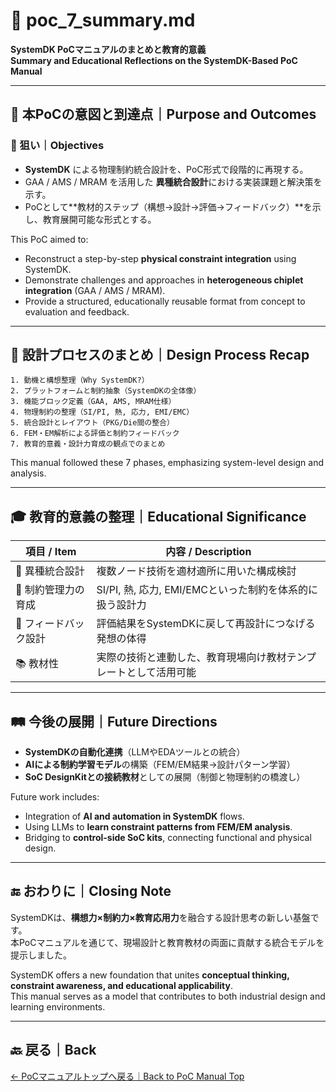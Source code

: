 # 🧾 poc_7_summary.md  
**SystemDK PoCマニュアルのまとめと教育的意義**  
**Summary and Educational Reflections on the SystemDK-Based PoC Manual**

---

## 🧭 本PoCの意図と到達点｜Purpose and Outcomes

### 🎯 狙い｜Objectives

- **SystemDK** による物理制約統合設計を、PoC形式で段階的に再現する。
- GAA / AMS / MRAM を活用した **異種統合設計**における実装課題と解決策を示す。
- PoCとして**教材的ステップ（構想→設計→評価→フィードバック）**を示し、教育展開可能な形式とする。

This PoC aimed to:
- Reconstruct a step-by-step **physical constraint integration** using SystemDK.
- Demonstrate challenges and approaches in **heterogeneous chiplet integration** (GAA / AMS / MRAM).
- Provide a structured, educationally reusable format from concept to evaluation and feedback.

---

## 🔄 設計プロセスのまとめ｜Design Process Recap

```text
1. 動機と構想整理（Why SystemDK?）
2. プラットフォームと制約抽象（SystemDKの全体像）
3. 機能ブロック定義（GAA, AMS, MRAM仕様）
4. 物理制約の整理（SI/PI, 熱, 応力, EMI/EMC）
5. 統合設計とレイアウト（PKG/Die間の整合）
6. FEM・EM解析による評価と制約フィードバック
7. 教育的意義・設計力育成の観点でのまとめ
```

This manual followed these 7 phases, emphasizing system-level design and analysis.

---

## 🎓 教育的意義の整理｜Educational Significance

| 項目 / Item | 内容 / Description |
|-------------|---------------------|
| 🧩 異種統合設計 | 複数ノード技術を適材適所に用いた構成検討 |
| 📐 制約管理力の育成 | SI/PI, 熱, 応力, EMI/EMCといった制約を体系的に扱う設計力 |
| 🔁 フィードバック設計 | 評価結果をSystemDKに戻して再設計につなげる発想の体得 |
| 📚 教材性 | 実際の技術と連動した、教育現場向け教材テンプレートとして活用可能 |

---

## 🛤️ 今後の展開｜Future Directions

- **SystemDKの自動化連携**（LLMやEDAツールとの統合）
- **AIによる制約学習モデル**の構築（FEM/EM結果→設計パターン学習）
- **SoC DesignKitとの接続教材**としての展開（制御と物理制約の橋渡し）

Future work includes:
- Integration of **AI and automation in SystemDK** flows.
- Using LLMs to **learn constraint patterns from FEM/EM analysis**.
- Bridging to **control-side SoC kits**, connecting functional and physical design.

---

## 🔚 おわりに｜Closing Note

SystemDKは、**構想力×制約力×教育応用力**を融合する設計思考の新しい基盤です。  
本PoCマニュアルを通じて、現場設計と教育教材の両面に貢献する統合モデルを提示しました。

SystemDK offers a new foundation that unites **conceptual thinking, constraint awareness, and educational applicability**.  
This manual serves as a model that contributes to both industrial design and learning environments.

---

## 🔙 戻る｜Back

[← PoCマニュアルトップへ戻る｜Back to PoC Manual Top](./README.md)
